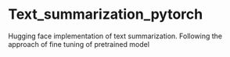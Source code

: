 # Text_summarization_pytorch
Hugging face implementation of text summarization. Following the approach of fine tuning of pretrained model
